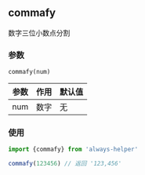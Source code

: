 ## commafy

数字三位小数点分割

### 参数

`commafy(num)`

| 参数 | 作用 | 默认值 |
| ---- | ---- | ------ |
| num  | 数字 | 无     |

### 使用

```js
import {commafy} from 'always-helper'

commafy(123456) // 返回 '123,456'
```

